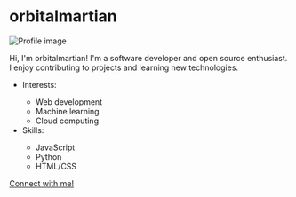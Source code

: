 <!-- This is an HTML file for your GitHub profile -->

<!-- Use a heading to display your username -->
<h1> orbitalmartian </h1>

<!-- Add an image to make your profile more visually appealing -->
<img src="your-image-source" alt="Profile image" />

<!-- Use a paragraph to add a short bio or description about yourself -->
<p>
  Hi, I'm orbitalmartian! I'm a software developer and open source enthusiast. I enjoy contributing to projects and learning new technologies.
</p>

<!-- Use a list to display your interests and skills -->
<ul>
  <li>Interests:</li>
    <ul>
      <li>Web development</li>
      <li>Machine learning</li>
      <li>Cloud computing</li>
    </ul>
  <li>Skills:</li>
    <ul>
      <li>JavaScript</li>
      <li>Python</li>
      <li>HTML/CSS</li>
    </ul>
</ul>

<!-- Use a link to your website or social media profile -->
<a href="your-website-or-social-media-link">Connect with me!</a>
